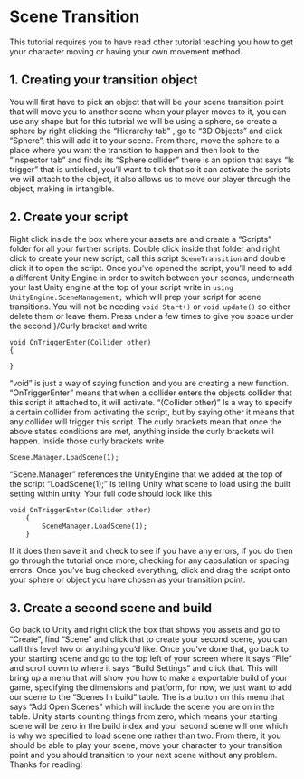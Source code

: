 # Scene Transition

This tutorial requires you to have read other tutorial teaching you how to get your character moving or having your own movement method.

## 1. Creating your transition object

You will first have to pick an object that will be your scene transition point that will move you to another scene when your player moves to it, you can use any shape but for this tutorial we will be using a sphere, so create a sphere by right clicking the “Hierarchy tab” , go to “3D Objects” and click “Sphere”, this will add it to your scene.
From there, move the sphere to a place where you want the transition to happen and then look to the “Inspector tab” and finds its “Sphere collider” there is an option that says “Is trigger” that is unticked, you’ll want to tick that so it can activate the scripts we will attach to the object, it also allows us to move our player through the object, making in intangible.


## 2. Create your script

Right click inside the box where your assets are and create a “Scripts” folder for all your further scripts. Double click inside that folder and right click to create your new script, call this script `SceneTransition` and double click it to open the script.
Once you’ve opened the script, you’ll need to add a different Unity Engine in order to switch between your scenes, underneath your last Unity engine at the top of your script write in `using UnityEngine.SceneManagement;` which will prep your script for scene transitions.
You will not be needing `void Start()` or `void update()` so either delete them or leave them.
Press under a few times to give you space under the second }/Curly bracket and write 
```
void OnTriggerEnter(Collider other)
{

}
```
“void” is just a way of saying function and you are creating a new function.
“OnTriggerEnter” means that when a collider enters the objects collider that this script it attached to, it will activate.
“(Collider other)” Is a way to specify a certain collider from activating the script, but by saying other it means that any collider will trigger this script.
The curly brackets mean that once the above states conditions are met, anything inside the curly brackets will happen.
Inside those curly brackets write
```
Scene.Manager.LoadScene(1);
```
“Scene.Manager” references the UnityEngine that we added at the top of the script
“LoadScene(1);” Is telling Unity what scene to load using the built setting within unity.
Your full code should look like this
```
void OnTriggerEnter(Collider other)
    {
        SceneManager.LoadScene(1);
    }
```
If it does then save it and check to see if you have any errors, if you do then go through the tutorial once more, checking for any capsulation or spacing errors.
Once you’ve bug checked everything, click and drag the script onto your sphere or object you have chosen as your transition point.


## 3. Create a second scene and build

Go back to Unity and right click the box that shows you assets and go to “Create”, find “Scene” and click that to create your second scene, you can call this level two or anything you’d like.
Once you’ve done that, go back to your starting scene and go to the top left of your screen where it says “File” and scroll down to where it says “Build Settings” and click that.
This will bring up a menu that will show you how to make a exportable build of your game, specifying the dimensions and platform, for now, we just want to add our scene to the “Scenes In build” table.
The is a button on this menu that says “Add Open Scenes” which will include the scene you are on in the table. 
Unity starts counting things from zero, which means your starting scene will be zero in the build index and your second scene will one which is why we specified to load scene one rather than two.
From there, it you should be able to play your scene, move your character to your transition point and you should transition to your next scene without any problem.
Thanks for reading!


